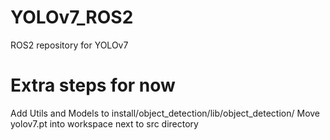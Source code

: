 # YOLOv7_ROS2
ROS2 repository for YOLOv7

# Extra steps for now
Add Utils and Models to install/object_detection/lib/object_detection/
Move yolov7.pt into workspace next to src directory